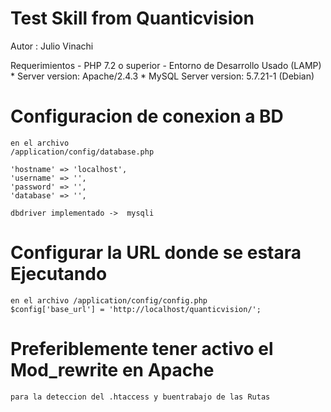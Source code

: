 # Test Skill from Quanticvision 

Autor : Julio Vinachi

Requerimientos
	- PHP 7.2 o superior
	- Entorno de Desarrollo Usado (LAMP)
		* Server version: Apache/2.4.3
		* MySQL Server version: 5.7.21-1 (Debian)

# Configuracion de conexion a BD
	en el archivo 
	/application/config/database.php
	
	'hostname' => 'localhost',
	'username' => '',
	'password' => '',
	'database' => '',

	dbdriver implementado ->  mysqli
# Configurar la URL donde se estara Ejecutando
	en el archivo /application/config/config.php
	$config['base_url'] = 'http://localhost/quanticvision/';


# Preferiblemente tener activo el Mod_rewrite en Apache
	para la deteccion del .htaccess y buentrabajo de las Rutas